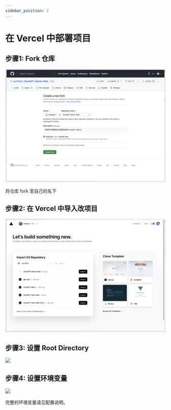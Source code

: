 ```yaml
---
sidebar_position: 2
---
```


# 在 Vercel 中部署项目

## 步骤1: Fork 仓库

![](img/deploy-01.png)

将仓库 fork 至自己的名下

## 步骤2: 在 Vercel 中导入改项目

![](img/deploy-02.png)

## 步骤3: 设置 Root Directory

![](img/deploy-03.png)

## 步骤4: 设置环境变量

![](img/deploy-04.png)

完整的环境变量请见配置说明。
